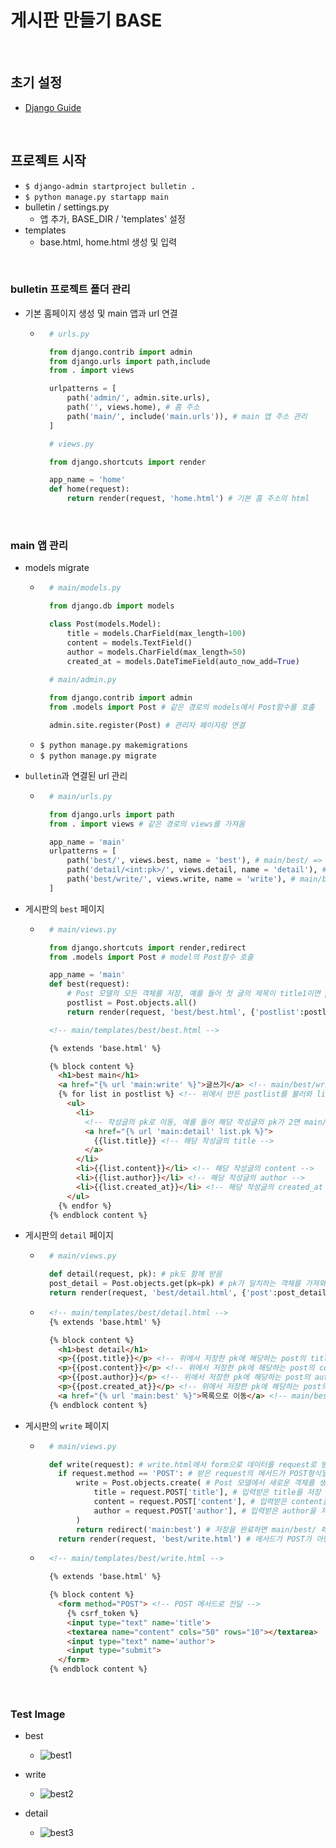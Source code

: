 # 게시판 만들기 BASE

<br/>

## 초기 설정
- [Django Guide](../django_guide.md)

<br/>

## 프로젝트 시작
- `$ django-admin startproject bulletin .`
- `$ python manage.py startapp main`
- bulletin / settings.py
  - 앱 추가, BASE_DIR / 'templates' 설정
- templates
  - base.html, home.html 생성 및 입력

<br/>

### bulletin 프로젝트 폴더 관리
- 기본 홈페이지 생성 및 main 앱과 url 연결
  -   ```python
        # urls.py

        from django.contrib import admin
        from django.urls import path,include
        from . import views

        urlpatterns = [
            path('admin/', admin.site.urls),
            path('', views.home), # 홈 주소
            path('main/', include('main.urls')), # main 앱 주소 관리
        ]

        # views.py

        from django.shortcuts import render

        app_name = 'home'
        def home(request):
            return render(request, 'home.html') # 기본 홈 주소의 html
      ```

<br/>

### main 앱 관리
- models migrate
    - ```python
        # main/models.py

        from django.db import models

        class Post(models.Model):
            title = models.CharField(max_length=100)
            content = models.TextField()
            author = models.CharField(max_length=50)
            created_at = models.DateTimeField(auto_now_add=True)
        
        # main/admin.py

        from django.contrib import admin
        from .models import Post # 같은 경로의 models에서 Post함수를 호출

        admin.site.register(Post) # 관리자 페이지랑 연결
      ```
    - `$ python manage.py makemigrations`
    - `$ python manage.py migrate`

- `bulletin`과 연결된 url 관리
    - ```python
        # main/urls.py

        from django.urls import path
        from . import views # 같은 경로의 views를 가져옴

        app_name = 'main'
        urlpatterns = [
            path('best/', views.best, name = 'best'), # main/best/ => views.py/best함수 호출
            path('detail/<int:pk>/', views.detail, name = 'detail'), # main/best/N/ => views.py/detail함수 호출
            path('best/write/', views.write, name = 'write'), # main/best/write/ => views.py/write함수 호출
        ]
      ```

- 게시판의 `best` 페이지
    - ```python
        # main/views.py

        from django.shortcuts import render,redirect
        from .models import Post # model의 Post함수 호출

        app_name = 'main'
        def best(request):
            # Post 모델의 모든 객체를 저장, 예를 들어 첫 글의 제목이 title1이면 postlist[0].title은 title1이 됨
            postlist = Post.objects.all()
            return render(request, 'best/best.html', {'postlist':postlist})
      ```
      ```html
        <!-- main/templates/best/best.html -->

        {% extends 'base.html' %}

        {% block content %}
          <h1>best main</h1>
          <a href="{% url 'main:write' %}">글쓰기</a> <!-- main/best/write/로 이동 -->
          {% for list in postlist %} <!-- 위에서 만든 postlist를 불러와 list라는 변수에 하나씩 넣음 -->
            <ul>
              <li>
                <!-- 작성글의 pk로 이동, 예를 들어 해당 작성글의 pk가 2면 main/detail/2/로 이동  -->
                <a href="{% url 'main:detail' list.pk %}">
                  {{list.title}} <!-- 해당 작성글의 title -->
                </a>
              </li>
              <li>{{list.content}}</li> <!-- 해당 작성글의 content -->
              <li>{{list.author}}</li> <!-- 해당 작성글의 author -->
              <li>{{list.created_at}}</li> <!-- 해당 작성글의 created_at -->
            </ul>
          {% endfor %}
        {% endblock content %}
      ```
    
- 게시판의 `detail` 페이지
    - ```python
        # main/views.py

        def detail(request, pk): # pk도 함께 받음
        post_detail = Post.objects.get(pk=pk) # pk가 일치하는 객체를 가져와서 저장
        return render(request, 'best/detail.html', {'post':post_detail}) # 그 객체의 데이터들을 post로 저장해서 연결
      ```
    - ```html
        <!-- main/templates/best/detail.html -->
        {% extends 'base.html' %}

        {% block content %}
          <h1>best detail</h1>
          <p>{{post.title}}</p> <!-- 위에서 저장한 pk에 해당하는 post의 title -->
          <p>{{post.content}}</p> <!-- 위에서 저장한 pk에 해당하는 post의 content -->
          <p>{{post.author}}</p> <!-- 위에서 저장한 pk에 해당하는 post의 author -->
          <p>{{post.created_at}}</p> <!-- 위에서 저장한 pk에 해당하는 post의 created_at -->
          <a href="{% url 'main:best' %}">목록으로 이동</a> <!-- main/best/ 로 이동 -->
        {% endblock content %}
      ```

- 게시판의 `write` 페이지
    - ```python
        # main/views.py

        def write(request): # write.html에서 form으로 데이터를 request로 받음
          if request.method == 'POST': # 받은 request의 메서드가 POST형식일 때
              write = Post.objects.create( # Post 모델에서 새로운 객체를 생성하고 데이터베이스에 저장
                  title = request.POST['title'], # 입력받은 title을 저장
                  content = request.POST['content'], # 입력받은 content을 저장
                  author = request.POST['author'], # 입력받은 author을 저장
              )
              return redirect('main:best') # 저장을 완료하면 main/best/ 페이지로 이동
          return render(request, 'best/write.html') # 메서드가 POST가 아닌 경우 그대로
      ```
    - ```html
        <!-- main/templates/best/write.html -->

        {% extends 'base.html' %}

        {% block content %}
          <form method="POST"> <!-- POST 메서드로 전달 -->
            {% csrf_token %}
            <input type="text" name='title'>
            <textarea name="content" cols="50" rows="10"></textarea>
            <input type="text" name='author'>
            <input type="submit">
          </form>
        {% endblock content %}
      ```

<br/>

### Test Image
- best
    - ![best1](image/best1.png)

- write
    - ![best2](image/best2.png)

- detail
    - ![best3](image/best3.png)